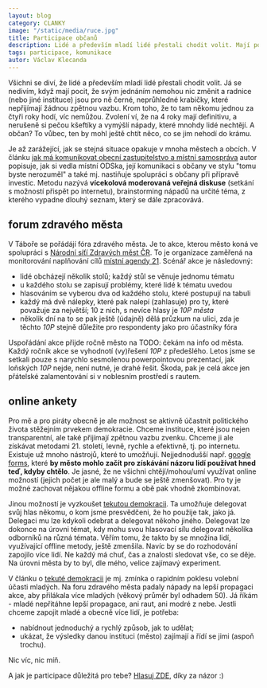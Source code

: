 ```yaml
---
layout: blog
category: CLANKY
image: "/static/media/ruce.jpg"
title: Participace občanů
description: Lidé a především mladí lidé přestali chodit volit. Mají pocit, že svým jednáním nemohou nic změnit a radnice jsou pro ně černé, neprůhledné krabičky co nepřijímají žádnou zpětnou vazbu.
tags: participace, komunikace
autor: Václav Klecanda
---
```


Všichni se diví, že lidé a především mladí lidé přestali chodit volit.
Já se nedivím, když mají pocit, že svým jednáním nemohou nic změnit a radnice (nebo jiné instituce) jsou pro ně černé, neprůhledné krabičky, které nepřijímají žádnou zpětnou vazbu.
Krom toho, že to tam někomu jednou za čtyři roky hodí, víc nemůžou.
Zvolení ví, že na 4 roky mají definitivu, a nerušeně si pečou kšeftíky a vymýšlí nápady, které mnohdy lidé nechtějí.
A občan? To vůbec, ten by mohl ještě chtít něco, co se jim nehodí do krámu.

Je až zarážející, jak se stejná situace opakuje v mnoha městech a obcích.
V článku [jak má komunikovat obecní zastupitelstvo a místní samospráva](https://www.marigold.cz/item/jak-ma-komunikovat-obecni-zastupitelstvo-a-mistni-samosprava-na-prikladu-brandysa-nad-labem) autor popisuje, jak si vedla místní ODSka, její komunikaci s občany ve stylu "tomu byste nerozuměl" a také mj. nastiňuje spolupráci s občany při přípravě investic.
Metodu nazývá __vícekolová moderovaná veřejná diskuse__ (setkání s možností přispět po internetu), brainstorming nápadů na určité téma, z kterého vypadne dlouhý seznam, který se dále zpracovává.

## forum zdravého města

V Táboře se pořádájí fóra zdravého města.
Je to akce, kterou město koná ve spolupráci s [Národní síťí Zdravých měst ČR](http://www.nszm.cz).
To je organizace zaměřená na monitorování naplňování cílů [místní agendy 21](http://www.ma21.cz).
Scénář akce je následovný:
- lidé obcházejí několik stolů; každý stůl se věnuje jednomu tématu
- u každého stolu se zapisují problémy, které lidé k tématu uvedou
- hlasováním se vyberou dva od každého stolu, které postupují na tabuli
- každý má dvě nálepky, které pak nalepí (zahlasuje) pro ty, které považuje za největší; 10 z nich, s nevíce hlasy je _10P města_
- několik dní na to se pak ještě (údajně) dělá průzkum na ulici, zda je těchto _10P_ stejně důležite pro respondenty jako pro účastníky fóra

Uspořádání akce přijde ročně město na TODO: čekám na info od města.
Každý ročník akce se vyhodnotí (vy)řešení _10P_ z předešlého.
Letos jsme se setkali pouze s narychlo sesmolenou powerpointovou prezentací, jak loňských _10P_ nejde, není nutné, je drahé řešit.
Škoda, pak je celá akce jen přátelské zalamentování si v noblesním prostředí s rautem.

## online ankety

Pro mě a pro piráty obecně je ale možnost se aktivně účastnit politického života stěžejním prvekem demokracie.
Chceme instituce, které jsou nejen transparentní, ale také přijímají zpětnou vazbu zvenku.
Chceme ji ale získávat metodami 21. století, levně, rychle a efektivně, tj. po internetu.
Existuje už mnoho nástrojů, které to umožňují.
Nejjednodušší např. [google forms](https://www.google.com/forms/about/), které __by město mohlo začít pro získávání názoru lidí používat hned teď, kdyby chtělo__.
Je jasné, že ne všichni chtějí/mohou/umí využívat online možností (jejich počet je ale malý a bude se ještě zmenšovat).
Pro ty je možné zachovat nějakou offline formu a obě pak vhodně zkombinovat.

Jinou možností je vyzkoušet [tekutou demokracii](http://www.piratskelisty.cz/clanek-1626-tekuta-demokracie-skutecna-demokracie-pro-21-stoleti).
Ta umožňuje delegovat svůj hlas někomu, o kom jsme presvědčeni, že ho použije tak, jako já.
Delegaci mu lze kdykoli odebrat a delegovat někoho jiného.
Delegovat lze dokonce na úrovni témat, kdy mohu svou hlasovací sílu delegovat několika odborníků na různá témata.
Věřím tomu, že takto by se množina lidí, využívající offline metody, ještě zmenšila.
Navíc by se do rozhodování zapojilo více lidí.
Ne každý má chuť, čas a znalosti sledovat vše, co se děje.
Na úrovni města by to byl, dle mého, velice zajímavý experiment.

V článku o [tekuté demokracii](http://www.piratskelisty.cz/clanek-1626-tekuta-demokracie-skutecna-demokracie-pro-21-stoleti) je mj. zmínka o rapidním poklesu volební účasti mladých.
Na foru zdravého města padaly nápady na lepší propagaci akce, aby přilákala více mladých (věkový průměr byl odhadem 50).
Já říkám - mladé nepřitáhne lepší propagace, ani raut, ani modré z nebe.
Jestli chceme zapojit mladé a obecně více lidí, je potřeba:
- nabídnout jednoduchý a rychlý způsob, jak to udělat;
- ukázat, že výsledky danou instituci (město) zajímají a řídí se jimi (aspoň trochu).

Nic víc, nic míň.

A jak je participace důležitá pro tebe? [Hlasuj ZDE](https://docs.google.com/forms/d/e/1FAIpQLSfvIZvSE1Gi2whlGysgl-R8KcZkJEsy1_Fx1glsZkht8DuYzg/viewform), díky za názor :)
